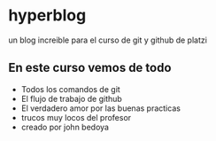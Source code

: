 # hyperblog
un blog increible para el curso de git y github de platzi

## En este curso vemos de todo
* Todos los comandos de git
* El flujo de trabajo de github
* El verdadero amor por las buenas practicas
* trucos muy locos del profesor
* creado por john bedoya